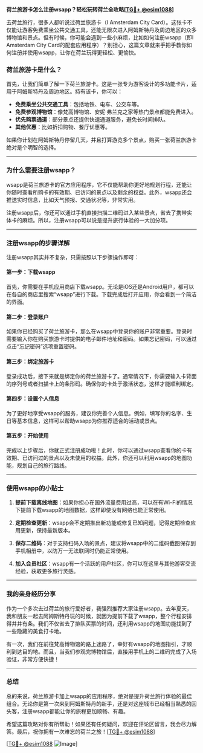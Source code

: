 **荷兰旅游卡怎么注册wsapp？轻松玩转荷兰全攻略[[TG💪+ @esim1088](https://t.me/s/esim1088)]**

去荷兰旅行，很多人都听说过荷兰旅游卡（I Amsterdam City Card）。这张卡不仅能让游客免费乘坐公共交通工具，还能无限次进入阿姆斯特丹及周边地区的众多博物馆和景点。但有时候，你可能会遇到一些小麻烦，比如如何注册wsapp（即I Amsterdam City Card的配套应用程序）？别担心，这篇文章就来手把手教你如何注册并使用wsapp，让你在荷兰玩得更轻松、更愉快。

### 荷兰旅游卡是什么？

首先，让我们简单了解一下荷兰旅游卡。这是一张专为游客设计的多功能卡片，适用于阿姆斯特丹及周边地区。持有该卡，你可以：

- **免费乘坐公共交通工具**：包括地铁、电车、公交车等。
- **免费参观博物馆**：像梵高博物馆、安妮·弗兰克之家等热门景点都能免费进入。
- **优先购票通道**：部分景点还提供快速通道服务，避免长时间排队。
- **其他优惠**：比如折扣购物、餐厅优惠等。

如果你计划在阿姆斯特丹停留几天，并且打算游览多个景点，购买一张荷兰旅游卡绝对是个明智的选择。

---

### 为什么需要注册wsapp？

wsapp是荷兰旅游卡的官方应用程序，它不仅能帮助你更好地规划行程，还能让你随时查看所购卡的有效期、已访问的景点以及剩余的权益。此外，wsapp还会推送实时信息，比如天气预报、交通状况等，非常实用。

注册wsapp后，你还可以通过手机直接扫描二维码进入某些景点，省去了携带实体卡的麻烦。所以，注册wsapp可以说是提升旅行体验的一大加分项。

---

### 注册wsapp的步骤详解

注册wsapp其实并不复杂，只需按照以下步骤操作即可：

#### 第一步：下载wsapp

首先，你需要在手机应用商店下载wsapp。无论是iOS还是Android用户，都可以在各自的商店里搜索“wsapp”进行下载。下载完成后打开应用，你会看到一个简洁的界面。

#### 第二步：登录账户

如果你已经购买了荷兰旅游卡，那么在wsapp中登录你的账户非常重要。登录时需要输入你在购买旅游卡时提供的电子邮件地址和密码。如果忘记密码，可以通过点击“忘记密码”选项重置密码。

#### 第三步：绑定旅游卡

登录成功后，接下来就是绑定你的荷兰旅游卡了。通常情况下，你需要输入卡背面的序列号或者扫描卡上的条形码。确保你的卡处于激活状态，这样才能顺利绑定。

#### 第四步：设置个人信息

为了更好地享受wsapp的服务，建议你完善个人信息。例如，填写你的名字、生日等基本信息，这样可以帮助wsapp为你推荐适合的活动或景点。

#### 第五步：开始使用

完成以上步骤后，你就正式注册成功啦！此时，你可以通过wsapp查看你的卡有效期、已访问过的景点以及未使用的权益。此外，你还可以利用wsapp的地图功能，规划自己的旅行路线。

---

### 使用wsapp的小贴士

1. **提前下载离线地图**：如果你担心在国外流量费用过高，可以在有Wi-Fi的情况下提前下载wsapp的地图数据，这样即使没有网络也能正常使用。
   
2. **定期检查更新**：wsapp会不定期推出新功能或修复已知问题，记得定期检查应用更新，保持最新版本。

3. **保存二维码**：对于支持扫码入场的景点，建议将wsapp中的二维码截图保存到手机相册中，以防万一无法联网时仍能正常使用。

4. **加入会员社区**：wsapp有一个活跃的用户社区，你可以在这里与其他游客交流经验，获取更多旅行灵感。

---

### 我的亲身经历分享

作为一个多次去过荷兰的旅行爱好者，我强烈推荐大家注册wsapp。去年夏天，我和朋友一起去阿姆斯特丹玩的时候，就因为提前下载了wsapp，整个行程安排得井井有条。我们不仅省去了排队买票的时间，还利用wsapp的地图功能找到了一些隐藏的美食打卡地。

有一次，我们在前往梵高博物馆的路上迷路了，幸好有wsapp的地图指引，才顺利到达目的地。而且，当我们参观完博物馆后，直接用手机上的二维码完成了入场验证，非常方便快捷！

---

### 总结

总的来说，荷兰旅游卡加上wsapp的应用程序，绝对是提升荷兰旅行体验的最佳组合。无论你是第一次来到阿姆斯特丹的新手，还是对这座城市已经相当熟悉的回头客，注册wsapp都能让你的旅程更加顺畅、有趣。

希望这篇攻略对你有所帮助！如果还有任何疑问，欢迎在评论区留言，我会尽力解答。最后，祝你拥有一次难忘的荷兰之旅！[[TG💪+ @esim1088](https://t.me/s/esim1088)] 

[[TG💪+ @esim1088](https://t.me/s/esim1088) ![Image](https://i.postimg.cc/4NQfJmqS/Snipaste-2025-05-13-00-14-12.png)]